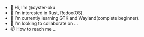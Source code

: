 - 👋 Hi, I’m @oyster-oku
- 👀 I’m interested in Rust, Redox(OS).
- 🌱 I’m currently learning GTK and Wayland(complete beginner).
- 💞️ I’m looking to collaborate on ...
- 📫 How to reach me ...

<!---
oyster-oku/oyster-oku is a ✨ special ✨ repository because its `README.md` (this file) appears on your GitHub profile.
You can click the Preview link to take a look at your changes.
--->
